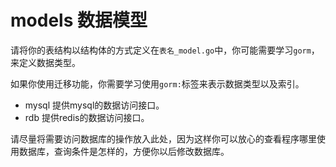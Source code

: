 # models 数据模型

请将你的表结构以结构体的方式定义在`表名_model.go`中，你可能需要学习`gorm`，来定义数据类型。

如果你使用迁移功能，你需要学习使用`gorm:`标签来表示数据类型以及索引。

- mysql 提供mysql的数据访问接口。
- rdb 提供redis的数据访问接口。

请尽量将需要访问数据库的操作放入此处，因为这样你可以放心的查看程序哪里使用数据库，查询条件是怎样的，方便你以后修改数据库。

